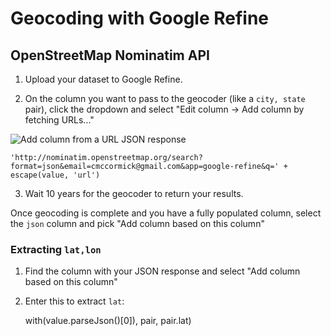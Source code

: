 # Geocoding with Google Refine

## OpenStreetMap Nominatim API

1. Upload your dataset to Google Refine.

2. On the column you want to pass to the geocoder (like a `city, state` pair), click the dropdown and select "Edit column &rarr; Add column by fetching URLs..."

![Add column from a URL JSON response](http://f.cl.ly/items/3E0c043z3y2f2q240U0s/google-refine-geocoding-json.png)

```
'http://nominatim.openstreetmap.org/search?format=json&email=cmccormick@gmail.com&app=google-refine&q=' + escape(value, 'url')
```

3. Wait 10 years for the geocoder to return your results.

Once geocoding is complete and you have a fully populated column, select the `json` column and pick "Add column based on this column"

### Extracting `lat,lon`
1. Find the column with your JSON response and select "Add column based on this column"
2. Enter this to extract `lat`:

    with(value.parseJson()[0]), pair, pair.lat)

